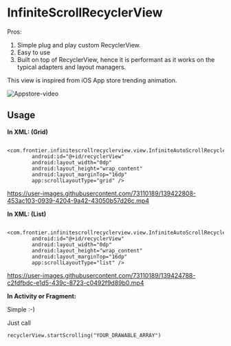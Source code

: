 # InfiniteScrollRecyclerView

Pros:

1. Simple plug and play custom RecyclerView.
2. Easy to use 
3. Built on top of RecyclerView, hence it is performant as it works on the typical adapters and layout managers.

This view is inspired from iOS App store trending animation.


![Appstore-video](https://user-images.githubusercontent.com/73110189/139418008-bf6838f3-c9ce-4959-be99-077c8568b848.gif)


## Usage

**In XML: (Grid)**

```
    <com.frontier.infinitescrollrecyclerview.view.InfiniteAutoScrollRecyclerView
        android:id="@+id/recyclerView"
        android:layout_width="0dp"
        android:layout_height="wrap_content"
        android:layout_marginTop="16dp"
        app:scrollLayoutType="grid" />
```
https://user-images.githubusercontent.com/73110189/139422808-453ac103-0939-4204-9a42-43050b57d26c.mp4


**In XML: (List)**

```
    <com.frontier.infinitescrollrecyclerview.view.InfiniteAutoScrollRecyclerView
        android:id="@+id/recyclerView"
        android:layout_width="0dp"
        android:layout_height="wrap_content"
        android:layout_marginTop="16dp"
        app:scrollLayoutType="list" />
```

https://user-images.githubusercontent.com/73110189/139424788-c2fdfbdc-e1d5-439c-8723-c0492f9d89b0.mp4

**In Activity or Fragment:**

Simple :-)

Just call

```
recyclerView.startScrolling("YOUR_DRAWABLE_ARRAY")
```    







